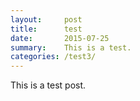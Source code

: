 ```yaml
---
layout:     post
title:      test
date:       2015-07-25
summary:    This is a test.
categories: /test3/
---
```


This is a test post.
